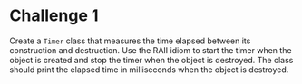 # Challenge 1

Create a `Timer` class that measures the time elapsed between its construction and destruction. Use the RAII idiom to start the timer when the object is created and stop the timer when the object is destroyed. The class should print the elapsed time in milliseconds when the object is destroyed.
